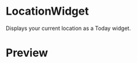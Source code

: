LocationWidget
==============

Displays your current location as a Today widget.

Preview
==============

